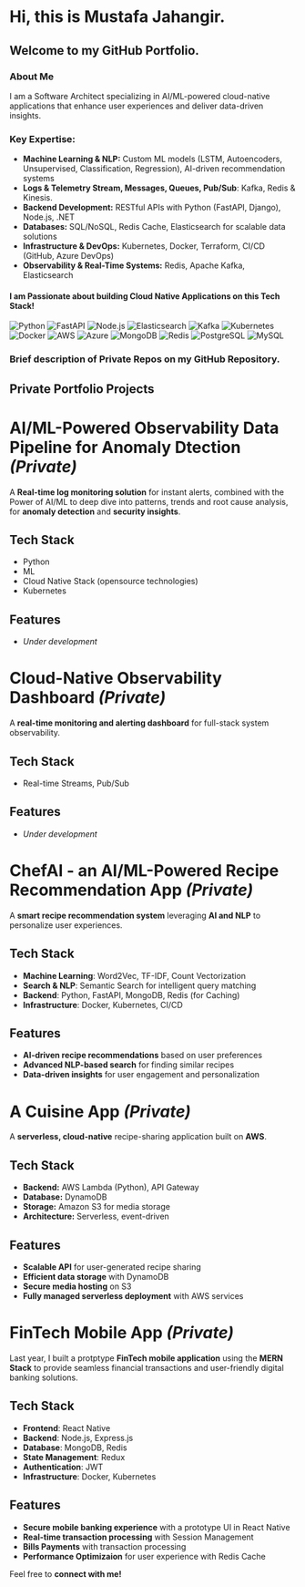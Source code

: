 # Hi, this is **Mustafa Jahangir**.

## Welcome to my GitHub Portfolio.

### About Me

I am a Software Architect specializing in AI/ML-powered cloud-native applications that enhance user experiences and deliver data-driven insights.

### Key Expertise:
- **Machine Learning & NLP:** Custom ML models (LSTM, Autoencoders, Unsupervised, Classification, Regression), AI-driven recommendation systems
- **Logs & Telemetry Stream, Messages, Queues, Pub/Sub**: Kafka, Redis & Kinesis.
- **Backend Development:** RESTful APIs with Python (FastAPI, Django), Node.js, .NET
- **Databases:** SQL/NoSQL, Redis Cache, Elasticsearch for scalable data solutions
- **Infrastructure & DevOps:** Kubernetes, Docker, Terraform, CI/CD (GitHub, Azure DevOps)
- **Observability & Real-Time Systems:** Redis, Apache Kafka, Elasticsearch


#### I am Passionate about building Cloud Native Applications on this Tech Stack!
![Python](https://img.shields.io/badge/Python-3776AB?style=for-the-badge&logo=python&logoColor=white) ![FastAPI](https://img.shields.io/badge/FastAPI-009688?style=for-the-badge&logo=fastapi&logoColor=white)  ![Node.js](https://img.shields.io/badge/Node.js-339933?style=for-the-badge&logo=nodedotjs&logoColor=white)  ![Elasticsearch](https://img.shields.io/badge/Elasticsearch-005571?style=for-the-badge&logo=elasticsearch&logoColor=white)  ![Kafka](https://img.shields.io/badge/Apache%20Kafka-231F20?style=for-the-badge&logo=apachekafka&logoColor=white)  ![Kubernetes](https://img.shields.io/badge/Kubernetes-326CE5?style=for-the-badge&logo=kubernetes&logoColor=white)  ![Docker](https://img.shields.io/badge/Docker-2496ED?style=for-the-badge&logo=docker&logoColor=white)  ![AWS](https://img.shields.io/badge/AWS-232F3E?style=for-the-badge&logo=amazonaws&logoColor=white)  ![Azure](https://img.shields.io/badge/Azure-0078D4?style=for-the-badge&logo=microsoftazure&logoColor=white)  ![MongoDB](https://img.shields.io/badge/MongoDB-47A248?style=for-the-badge&logo=mongodb&logoColor=white)  ![Redis](https://img.shields.io/badge/Redis-DC382D?style=for-the-badge&logo=redis&logoColor=white)  ![PostgreSQL](https://img.shields.io/badge/PostgreSQL-336791?style=for-the-badge&logo=postgresql&logoColor=white)  ![MySQL](https://img.shields.io/badge/MySQL-4479A1?style=for-the-badge&logo=mysql&logoColor=white)  

### Brief description of Private Repos on my GitHub Repository.  

##  Private Portfolio Projects  

# **AI/ML-Powered Observability Data Pipeline for Anomaly Dtection** *(Private)*
A **Real-time log monitoring solution** for instant alerts, combined with the Power of AI/ML to deep dive into patterns, trends and root cause analysis, for **anomaly detection** and **security insights**.  

##  Tech Stack
- Python
- ML
- Cloud Native Stack (opensource technologies)
- Kubernetes
  
##  Features  
- *Under development*

# **Cloud-Native Observability Dashboard** *(Private)*
A **real-time monitoring and alerting dashboard** for full-stack system observability.  
##  Tech Stack
- Real-time Streams, Pub/Sub
  
##  Features  
- *Under development*

# ChefAI - an AI/ML-Powered Recipe Recommendation App *(Private)*  
A **smart recipe recommendation system** leveraging **AI and NLP** to personalize user experiences.  

##  Tech Stack  
- **Machine Learning**: Word2Vec, TF-IDF, Count Vectorization  
- **Search & NLP**: Semantic Search for intelligent query matching  
- **Backend**: Python, FastAPI, MongoDB, Redis (for Caching)
- **Infrastructure**: Docker, Kubernetes, CI/CD  

##  Features  
-  **AI-driven recipe recommendations** based on user preferences  
-  **Advanced NLP-based search** for finding similar recipes  
-  **Data-driven insights** for user engagement and personalization  

#  A Cuisine App *(Private)*

A **serverless, cloud-native** recipe-sharing application built on **AWS**.

## Tech Stack  
- **Backend:** AWS Lambda (Python), API Gateway  
- **Database:** DynamoDB  
- **Storage:** Amazon S3 for media storage  
- **Architecture:** Serverless, event-driven  

##  Features
-  **Scalable API** for user-generated recipe sharing  
-  **Efficient data storage** with DynamoDB  
-  **Secure media hosting** on S3  
-  **Fully managed serverless deployment** with AWS services  

# **FinTech Mobile App** *(Private)*  
Last year, I built a protptype **FinTech mobile application** using the **MERN Stack** to provide seamless financial transactions and user-friendly digital banking solutions.  

## Tech Stack  
- **Frontend**: React Native  
- **Backend**: Node.js, Express.js  
- **Database**: MongoDB, Redis  
- **State Management**: Redux  
- **Authentication**: JWT
- **Infrastructure**: Docker, Kubernetes  

## Features  
-  **Secure mobile banking experience** with a prototype UI in React Native
-  **Real-time transaction processing** with Session Management
-  **Bills Payments**  with transaction processing
-  **Performance Optimizaion** for user experience with Redis Cache  

Feel free to **connect with me!** 
